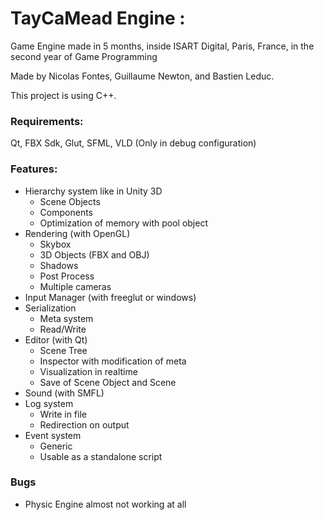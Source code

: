 TayCaMead Engine :
========

Game Engine made in 5 months, inside ISART Digital, Paris, France, in the second year of Game Programming

Made by Nicolas Fontes, Guillaume Newton, and Bastien Leduc.

This project is using C++.

### Requirements:
Qt, FBX Sdk, Glut, SFML, VLD (Only in debug configuration)

### Features:

  -  Hierarchy system like in Unity 3D
	  - Scene Objects
	  - Components
	  - Optimization of memory with pool object
  -  Rendering (with OpenGL)
	  - Skybox
	  - 3D Objects (FBX and OBJ)
	  - Shadows
	  - Post Process
	  - Multiple cameras
  - Input Manager (with freeglut or windows)
  -  Serialization
	  - Meta system
	  - Read/Write 
  -  Editor (with Qt)
	  - Scene Tree 
	  - Inspector with modification of meta
	  - Visualization in realtime
	  - Save of Scene Object and Scene
  -  Sound (with SMFL)
  - Log system
	  - Write in file
	  - Redirection on output
  - Event system
	  - Generic
	  - Usable as a standalone script
	  
### Bugs

- Physic Engine almost not working at all

